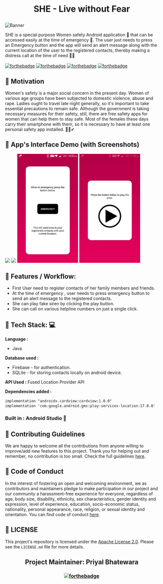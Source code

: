 # <p align = "center"> SHE - Live without Fear </p>
![Banner](https://i.pinimg.com/originals/fe/2a/d5/fe2ad54ac1466a8e3312c7984e5cdb75.jpg)

SHE is a special purpose Women safety Android application 📱 that can be accessed easily at the time of emergency 🚨. The user just needs to press an Emergency button and the app will send an alert message along with the current location of the user to the registered contacts, thereby making a distress call at the time of need 🚀🙌
<br>
<br>
[![forthebadge](https://forthebadge.com/images/badges/open-source.svg)](https://forthebadge.com)
[![forthebadge](https://forthebadge.com/images/badges/built-for-android.svg)](https://forthebadge.com)
[![forthebadge](https://forthebadge.com/images/badges/made-with-java.svg)](https://forthebadge.com)
[![forthebadge](https://forthebadge.com/images/badges/powered-by-responsibility.svg)](https://forthebadge.com)

## 📌 Motivation 
Women's safety is a major social concern in the present day. Women of various age groups have been subjected to domestic violence, abuse and rape. Ladies ought to travel late night generally, so it's important to take essential precautions to remain safe. Although the government is taking necessary measures for their safety, still, there are free safety apps for women that can help them to stay safe. Most of the females these days carry their smartphone with them, so it is necessary to have at least one personal safety app installed. 👮‍♀️✔

## 📌 App's Interface Demo (with Screenshots)
<div>
 <img src="https://github.com/priyalbhatewara123/SHE--Live-Without-Fear/blob/master/screenshots/Screenshot1.jpeg" width="200" padding-right="2px">
 <img src="https://github.com/priyalbhatewara123/SHE--Live-Without-Fear/blob/master/screenshots/Screenshot4.jpeg" width="200" padding-right="2px">
 <img src="https://github.com/priyalbhatewara123/SHE--Live-Without-Fear/blob/master/screenshots/Screenshot3.jpeg" width="200" padding-right="2px">
 <img src="https://github.com/priyalbhatewara123/SHE--Live-Without-Fear/blob/master/screenshots/Screenshot5.jpeg" width="200">
</div> 

## 📌 Features / Workflow: 
* First User need to register contacts of her family members and friends.
* At the time of emergency , user needs to press emergency button to send an alert message to the registered contacts.
* She can play fake siren by clicking the play button.
* She can call on various helpline numbers on just a single click.

## 📌 Tech Stack: 💻

**Language :**
* Java

**Database used :**
* Firebase - for authentication.
* SQLite - for storing contacts locally on android device.

**API Used :**
Fused Location Provider API

**Dependencies added :**
```
implementation "androidx.cardview:cardview:1.0.0"
implementation 'com.google.android.gms:play-services-location:17.0.0' 
```
### Built in : Android Studio 🚀

## 📌 Contributing Guidelines
We are happy to welcome all the contributions from anyone willing to improve/add new features to this project. Thank you for helping out and remember, no contribution is too small. 
Check the full guidelines [here](https://github.com/priyalbhatewara123/SHE--Live-Without-Fear/blob/master/CONTRIBUTING.md).

## 📌 Code of Conduct
In the interest of fostering an open and welcoming environment, we as contributors and maintainers pledge to make participation in our project and our community a harassment-free experience for everyone, regardless of age, body size, disability, ethnicity, sex characteristics, gender identity and expression, level of experience, education, socio-economic status, nationality, personal appearance, race, religion, or sexual identity and orientation.
You can find code of conduct [here](https://github.com/priyalbhatewara123/SHE--Live-Without-Fear/blob/master/CODE_OF_CONDUCT.md).

## 📌 LICENSE 
This project's repository is licensed under the [Apache License 2.0](https://github.com/priyalbhatewara123/SHE--Live-Without-Fear/blob/master/LICENSE). Please see the `LICENSE.md` file for more details.

## <p align = "center">Project Maintainer: Priyal Bhatewara </p>
### <p align = "center"> [![forthebadge](https://forthebadge.com/images/badges/built-with-love.svg)](https://forthebadge.com) </p> 

